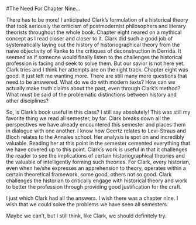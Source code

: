 #The Need For Chapter Nine…

There has to be more! I anticipated Clark’s formulation of a historical theory that took seriously the criticism of postmodernist philosophers and literary theorists throughout the whole book. Chapter eight neared on a mythical concept as I read closer and closer to it. Clark did such a good job of systematically laying out the history of historiographical theory from the naïve objectivity of Ranke to the critiques of deconstruction in Derrida. It seemed as if someone would finally listen to the challenges the historical profession is facing and seek to solve them. But our savior is not here yet. Clark tries and I think her attempts are on the right track. Chapter eight was good. It just left me wanting more. There are still many more questions that need to be answered. What do we do with modern texts? How can we actually make truth claims about the past, even through Clark’s method? What must be said of the problematic distinctions between history and other disciplines? 

So, is Clark’s book useful in this class? I still say absolutely! This was still my favorite thing we read all semester, by far. Clark breaks down all the perspectives we have already encountered this semester and places them in dialogue with one another. I know how Geertz relates to Levi-Straus and Bloch relates to the Annales school. Her analysis is spot on and incredibly valuable. Reading her at this point in the semester cemented everything that we have covered up to this point. Clark’s work is useful in that it challenges the reader to see the implications of certain historiographical theories and the valuable of intelligently forming such theories. For Clark, every historian, even when he/she expresses an apprehension to theory, operates within a certain theoretical framework, some good, others not so good. Clark challenges the historian to critically engage with historical theory and work to better the profession through providing good justification for the craft. 

I just which Clark had all the answers. I wish there was a chapter nine. I wish that we could solve the problems we have seen all semesters. 

Maybe we can’t, but I still think, like Clark, we should definitely try. 

